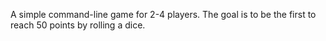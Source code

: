 A simple command-line game for 2-4 players. The goal is to be the first to reach 50 points by rolling a dice.
